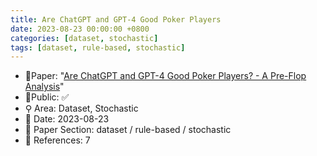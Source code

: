 ```yaml
---
title: Are ChatGPT and GPT-4 Good Poker Players
date: 2023-08-23 00:00:00 +0800
categories: [dataset, stochastic]
tags: [dataset, rule-based, stochastic]
---
```


- 📙Paper: "[Are ChatGPT and GPT-4 Good Poker Players? - A Pre-Flop Analysis](https://www.semanticscholar.org/paper/Are-ChatGPT-and-GPT-4-Good-Poker-Players-A-Pre-Flop-Gupta/946e213164cccf15bc3f4ff776d81369dbae1b77)"
- 🔑Public: ✅
- ⚲ Area: Dataset, Stochastic
- 📅 Date: 2023-08-23
- 🔎 Paper Section: dataset / rule-based / stochastic
- 📝 References: 7
